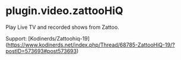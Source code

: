 # plugin.video.zattooHiQ
Play Live TV and recorded shows from Zattoo.

Support: [Kodinerds/Zattoohiq-19] (https://www.kodinerds.net/index.php/Thread/68785-ZattooHiQ-19/?postID=573693#post573693)
